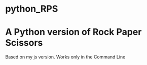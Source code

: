 # python_RPS

# A Python version of Rock Paper Scissors

Based on my js version.  Works only in the Command Line